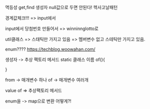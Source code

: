 멱등성 get,find 
생성자 null값으로 두면 안된다!
헥사고날패턴

경계값체크!!! => input에서 

input에서 당첨번호 만들어서 => winninnglotto로

util클래스 => 스태틱만 가지고 있음
=> 멤버변수 없고 스테틱만 가지고 있음.

enum???? https://techblog.woowahan.com/

생성자 -> 추상 팩토리 메서드
static 클래스 이름 of(){

}

from -> 매개변수 하나
of -> 매개변수 여러개

value of => 추상팩토리 메서드 

enum을 -> map으로 변환 어떻게?!
